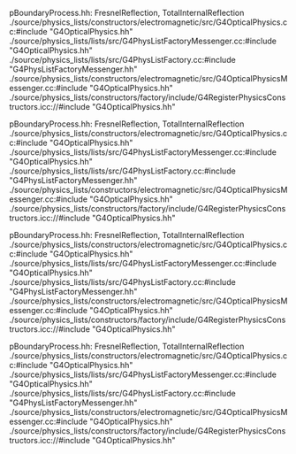 pBoundaryProcess.hh:                                  FresnelReflection, TotalInternalReflection
  ./source/physics_lists/constructors/electromagnetic/src/G4OpticalPhysics.cc:#include "G4OpticalPhysics.hh"
    ./source/physics_lists/lists/src/G4PhysListFactoryMessenger.cc:#include "G4OpticalPhysics.hh"
      ./source/physics_lists/lists/src/G4PhysListFactory.cc:#include "G4PhysListFactoryMessenger.hh"
    ./source/physics_lists/constructors/electromagnetic/src/G4OpticalPhysicsMessenger.cc:#include "G4OpticalPhysics.hh"
    ./source/physics_lists/constructors/factory/include/G4RegisterPhysicsConstructors.icc://#include "G4OpticalPhysics.hh"
      
pBoundaryProcess.hh:                                  FresnelReflection, TotalInternalReflection
  ./source/physics_lists/constructors/electromagnetic/src/G4OpticalPhysics.cc:#include "G4OpticalPhysics.hh"
    ./source/physics_lists/lists/src/G4PhysListFactoryMessenger.cc:#include "G4OpticalPhysics.hh"
      ./source/physics_lists/lists/src/G4PhysListFactory.cc:#include "G4PhysListFactoryMessenger.hh"
    ./source/physics_lists/constructors/electromagnetic/src/G4OpticalPhysicsMessenger.cc:#include "G4OpticalPhysics.hh"
    ./source/physics_lists/constructors/factory/include/G4RegisterPhysicsConstructors.icc://#include "G4OpticalPhysics.hh"
      
pBoundaryProcess.hh:                                  FresnelReflection, TotalInternalReflection
  ./source/physics_lists/constructors/electromagnetic/src/G4OpticalPhysics.cc:#include "G4OpticalPhysics.hh"
    ./source/physics_lists/lists/src/G4PhysListFactoryMessenger.cc:#include "G4OpticalPhysics.hh"
      ./source/physics_lists/lists/src/G4PhysListFactory.cc:#include "G4PhysListFactoryMessenger.hh"
    ./source/physics_lists/constructors/electromagnetic/src/G4OpticalPhysicsMessenger.cc:#include "G4OpticalPhysics.hh"
    ./source/physics_lists/constructors/factory/include/G4RegisterPhysicsConstructors.icc://#include "G4OpticalPhysics.hh"
      
pBoundaryProcess.hh:                                  FresnelReflection, TotalInternalReflection
  ./source/physics_lists/constructors/electromagnetic/src/G4OpticalPhysics.cc:#include "G4OpticalPhysics.hh"
    ./source/physics_lists/lists/src/G4PhysListFactoryMessenger.cc:#include "G4OpticalPhysics.hh"
      ./source/physics_lists/lists/src/G4PhysListFactory.cc:#include "G4PhysListFactoryMessenger.hh"
    ./source/physics_lists/constructors/electromagnetic/src/G4OpticalPhysicsMessenger.cc:#include "G4OpticalPhysics.hh"
    ./source/physics_lists/constructors/factory/include/G4RegisterPhysicsConstructors.icc://#include "G4OpticalPhysics.hh"
      

